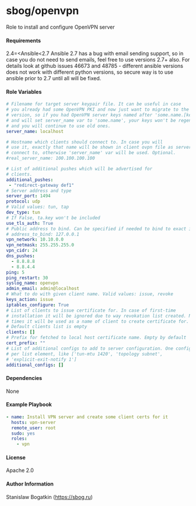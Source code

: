 sbog/openvpn
============

Role to install and configure OpenVPN server

#### Requirements

2.4=<Ansible<2.7
Ansible 2.7 has a bug with email sending support, so in case you do not need
to send emails, feel free to use versions 2.7+ also. For details look at
github issues 46673 and 48785 - different ansible versions does not work with
different python versions, so secure way is to use ansible prior to 2.7 until
all will be fixed.

#### Role Variables

```yaml
# Filename for target server keypair file. It can be useful in case
# you already had some OpenVPN PKI and now just want to migrate to the new
# version, so if you had OpenVPN server keys named after 'some.name.[key,crt]'
# and will set server_name var to 'some.name', your keys won't be regenerated
# and you will continue to use old ones.
server_name: localhost

# Hostname which clients should connect to. In case you will
# use it, exactly that name will be shown in client ovpn file as server to
# connect to, otherwise 'server_name' var will be used. Optional.
#real_server_name: 100.100.100.100

# List of additional pushes which will be advertised for
# clients.
additional_pushes:
 - "redirect-gateway def1"
# Server address and type
server_port: 1494
protocol: udp
# Valid values: tun, tap
dev_type: tun
# If False, ta.key won't be included
use_tls_auth: True
# Public address to bind. Can be specified if needed to bind to exact intervace
# address_to_bind: 127.0.0.1
vpn_network: 10.10.0.0
vpn_netmask: 255.255.255.0
vpn_cidr: 24
dns_pushes:
  - 8.8.8.8
  - 8.8.4.4
ping: 5
ping_restart: 30
syslog_name: openvpn
admin_email: admin@localhost
# What to do with given client name. Valid values: issue, revoke
keys_action: issue
iptables_configure: True
# List of clients to issue certificate for. In case of first-time
# installation it will be ignored due to way revokation list created. Next
# times it will be used as a name of client to create certificate for.
# Default clients list is empty
clients: []
# Prefix for fetched to local host certificate name. Empty by default
cert_prefix: ""
# List of additional configs to add to server configuration. One config line
# per list element, like ['tun-mtu 1420', 'topology subnet',
# 'explicit-exit-notify 1']
additional_configs: []
```

#### Dependencies

None

#### Example Playbook

```yaml
- name: Install VPN server and create some client certs for it
  hosts: vpn-server
  remote_user: root
  sudo: yes
  roles:
    - vpn
```

#### License

Apache 2.0

#### Author Information

Stanislaw Bogatkin (https://sbog.ru)
